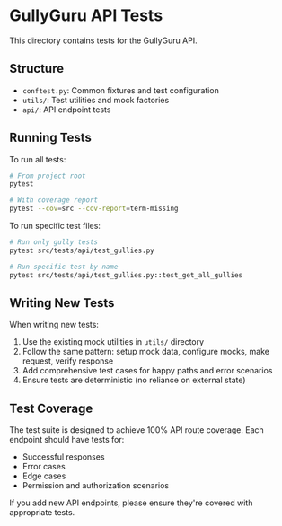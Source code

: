 # GullyGuru API Tests

This directory contains tests for the GullyGuru API.

## Structure

- `conftest.py`: Common fixtures and test configuration
- `utils/`: Test utilities and mock factories
- `api/`: API endpoint tests

## Running Tests

To run all tests:

```bash
# From project root
pytest

# With coverage report
pytest --cov=src --cov-report=term-missing
```

To run specific test files:

```bash
# Run only gully tests
pytest src/tests/api/test_gullies.py

# Run specific test by name
pytest src/tests/api/test_gullies.py::test_get_all_gullies
```

## Writing New Tests

When writing new tests:

1. Use the existing mock utilities in `utils/` directory
2. Follow the same pattern: setup mock data, configure mocks, make request, verify response
3. Add comprehensive test cases for happy paths and error scenarios
4. Ensure tests are deterministic (no reliance on external state)

## Test Coverage

The test suite is designed to achieve 100% API route coverage. Each endpoint should have tests for:

- Successful responses
- Error cases 
- Edge cases
- Permission and authorization scenarios

If you add new API endpoints, please ensure they're covered with appropriate tests. 